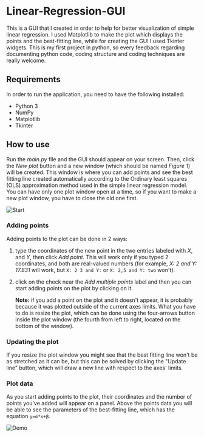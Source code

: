 # Linear-Regression-GUI
 
This is a GUI that I created in order to help for better visualization of simple linear regression.
I used Matplotlib to make the plot which displays the points and the best-fitting line, while for creating the GUI I used Tkinter widgets.
This is my first project in python, so every feedback regarding documenting python code, coding structure and coding techniques are really welcome.

## Requirements

In order to run the application, you need to have the following installed:
* Python 3
* NumPy
* Matplotlib
* Tkinter

## How to use

Run the _main.py_ file and the GUI should appear on your screen.
Then, click the _New plot_ button and a new window (which should be named _Figure 1_) will be created.
This window is where you can add points and see the best fitting line created automatically according to the Ordinary least squares (OLS) approximation method used in the simple linear regression model.
You can have only one plot window open at a time, so if you want to make a new plot window, you have to close the old one first.

![Start](https://user-images.githubusercontent.com/54329613/142879083-17ed1307-c3ef-44c2-903c-1b5d4fc651a9.png)

### Adding points

Adding points to the plot can be done in 2 ways:
1. type the coordinates of the new point in the two entries labeled with _X_, and _Y_, then click _Add point_. This will work only if you typed 2 coordinates, and both are real-valued numbers (for example, _X: 2 and Y: 17.831_ will work, but `X: 2 3 and Y:` or `X: 2,5 and Y: two` won't).
2. click on the check near the _Add multiple points_ label and then you can start adding points on the plot by clicking on it.

   **Note:** if you add a point on the plot and it doesn't appear, it is probably because it was plotted outside of the current axes limits. What you have to do is resize the plot, which can be done using the four-arrows button inside the plot window (the fourth from left to right, located on the bottom of the window).

### Updating the plot

If you resize the plot window you might see that the best fitting line won't be as stretched as it can be, but this can be solved by clicking the "Update line" button, which will draw a new line with respect to the axes' limits.

### Plot data

As you start adding points to the plot, their coordinates and the number of points you've added will appear on a panel. Above the points data you will be able to see the parameters of the best-fitting line, which has the equation `y=α*x+β`.

![Demo](https://user-images.githubusercontent.com/54329613/142885293-6fa4139f-2f96-4654-8b47-883dc167e409.png)


